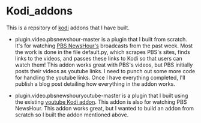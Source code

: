# Kodi_addons
This is a repsitory of [kodi](https://kodi.tv/) addons that I have built.

* plugin.video.pbsnewshour-master is a plugin that I built from scratch. It's for watching [PBS NewsHour's](http://www.pbs.org/newshour/videos/) broadcasts from the past week. Most the work is done in the file default.py, which scrapes PBS's sites, finds links to the videos, and passes these links to Kodi so that users can watch them! This addon works great with PBS's videos, but PBS initially posts their videos as youtube links. I need to punch out some more code for handling the youtube links. Once I have everything completed, I'll publish a blog post detailing how everything in the addon works.

* plugin.video.pbsnewshouryoutube-master is a plugin that I built using the existing [youtube Kodi addon](http://kodi.wiki/view/Add-on:YouTube). This addon is also for watching PBS NewsHour. This addon works great, but I wanted to build an addon from scratch so I built the addon mentioned above. 

